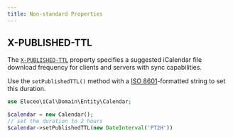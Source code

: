 ```yaml
---
title: Non-standard Properties
---
```


## X-PUBLISHED-TTL

The [`X-PUBLISHED-TTL`](http://msdn.microsoft.com/en-us/library/ee178699(v=exchg.80).aspx) property specifies a suggested iCalendar file download frequency for clients and servers with sync capabilities.

Use the `setPublishedTTL()` method with a [ISO 8601](https://en.wikipedia.org/wiki/ISO_8601#Durations)-formatted string to set this duration.

```php
use Eluceo\iCal\Domain\Entity\Calendar;

$calendar = new Calendar();
// set the duration to 2 hours
$calendar->setPublishedTTL(new DateInterval('PT2H'))
```

